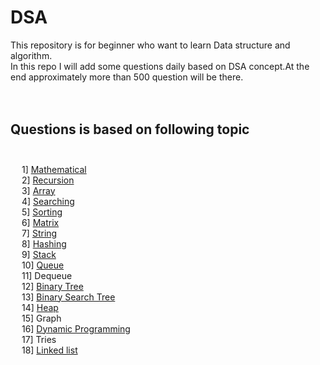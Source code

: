  # **DSA**  <br />
 
 This repository is for beginner who want to learn Data structure and algorithm.<br />
 In this repo I will add some questions daily based on DSA concept.At the end approximately more than 500 question will be there.<br />
 <br /><br />
   
 ## **Questions is based on following topic**<br /><br />
  &emsp;  1] [Mathematical](https://github.com/prashantjagtap2909/DSA/tree/main/Array) <br /> 
 &emsp;  2] [Recursion](https://github.com/prashantjagtap2909/DSA/tree/main/Mathmatics) <br /> 
&emsp;  3] [Array](https://github.com/prashantjagtap2909/DSA/tree/main/Array) <br /> 
  &emsp;  4] [Searching](https://github.com/prashantjagtap2909/DSA/tree/main/Searching) <br /> 
  &emsp;  5] [Sorting](https://github.com/prashantjagtap2909/DSA/tree/main/Sorting) <br /> 
  &emsp;  6] [Matrix](https://github.com/prashantjagtap2909/DSA/tree/main/Matrix) <br />
  &emsp;  7] [String](https://github.com/prashantjagtap2909/DSA/tree/main/String) <br />
  &emsp;  8] [Hashing](https://github.com/prashantjagtap2909/DSA/tree/main/Hashing) <br />
 &emsp;  9] [Stack](https://github.com/prashantjagtap2909/DSA/tree/main/Stack) <br />
 &emsp;  10] [Queue](https://github.com/prashantjagtap2909/DSA/tree/main/Queue) <br />
 &emsp;  11] Dequeue <br />
&emsp;    12] [Binary Tree](https://github.com/prashantjagtap2909/DSA/tree/main/Binary-Tree) <br />
  &emsp;  13] [Binary Search Tree](https://github.com/prashantjagtap2909/DSA/tree/main/Binary-search-tree) <br />
   &emsp; 14] [Heap](https://github.com/prashantjagtap2909/DSA/tree/main/Heap) <br />
 &emsp;  15] Graph <br />
 &emsp;  16] [Dynamic Programming](https://github.com/prashantjagtap2909/DSA/tree/main/Dynamic-Programming) <br />
 &emsp;  17] Tries <br />
 &emsp;  18] [Linked list](https://github.com/prashantjagtap2909/DSA/tree/main/Linked-list) <br />
    
